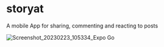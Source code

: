 # storyat
A mobile App for sharing, commenting and reacting to posts





![Screenshot_20230223_105334_Expo Go](https://user-images.githubusercontent.com/69104880/225371355-20d10396-2786-4e3f-931f-7e832b9e54fc.jpg|width=100px)
